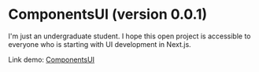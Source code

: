 # ComponentsUI (version 0.0.1)
I'm just an undergraduate student. I hope this open project is accessible to everyone who is starting with UI development in Next.js.

Link demo: [ComponentsUI](https://components-ui-sigma.vercel.app/)

